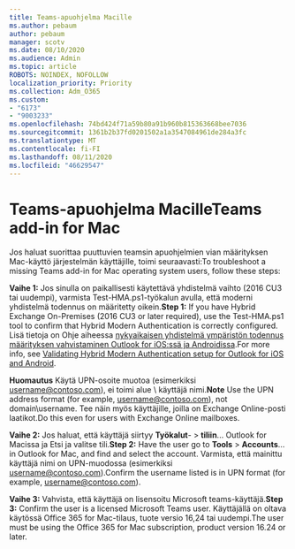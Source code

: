 ```yaml
---
title: Teams-apuohjelma Macille
ms.author: pebaum
author: pebaum
manager: scotv
ms.date: 08/10/2020
ms.audience: Admin
ms.topic: article
ROBOTS: NOINDEX, NOFOLLOW
localization_priority: Priority
ms.collection: Adm_O365
ms.custom:
- "6173"
- "9003233"
ms.openlocfilehash: 74bd424f71a59b80a91b960b815363668bee7036
ms.sourcegitcommit: 1361b2b37fd0201502a1a3547084961de284a3fc
ms.translationtype: MT
ms.contentlocale: fi-FI
ms.lasthandoff: 08/11/2020
ms.locfileid: "46629547"
---
```

# <a name="teams-add-in-for-mac"></a><span data-ttu-id="d351d-102">Teams-apuohjelma Macille</span><span class="sxs-lookup"><span data-stu-id="d351d-102">Teams add-in for Mac</span></span>

<span data-ttu-id="d351d-103">Jos haluat suorittaa puuttuvien teamsin apuohjelmien vian määrityksen Mac-käyttö järjestelmän käyttäjille, toimi seuraavasti:</span><span class="sxs-lookup"><span data-stu-id="d351d-103">To troubleshoot a missing Teams add-in for Mac operating system users, follow these steps:</span></span>

<span data-ttu-id="d351d-104">**Vaihe 1:** Jos sinulla on paikallisesti käytettävä yhdistelmä vaihto (2016 CU3 tai uudempi), varmista Test-HMA.ps1-työkalun avulla, että moderni yhdistelmä todennus on määritetty oikein.</span><span class="sxs-lookup"><span data-stu-id="d351d-104">**Step 1:** If you have Hybrid Exchange On-Premises (2016 CU3 or later required), use the Test-HMA.ps1 tool to confirm that Hybrid Modern Authentication is correctly configured.</span></span> <span data-ttu-id="d351d-105">Lisä tietoja on Ohje aiheessa [nykyaikaisen yhdistelmä ympäristön todennus määrityksen vahvistaminen Outlook for iOS:ssä ja Androidissa](https://aka.ms/AA980zq).</span><span class="sxs-lookup"><span data-stu-id="d351d-105">For more info, see [Validating Hybrid Modern Authentication setup for Outlook for iOS and Android](https://aka.ms/AA980zq).</span></span>  

<span data-ttu-id="d351d-106">**Huomautus** Käytä UPN-osoite muotoa (esimerkiksi [username@contoso.com](mailto:username@contoso.com)), ei toimi alue \ käyttäjä nimi.</span><span class="sxs-lookup"><span data-stu-id="d351d-106">**Note** Use the UPN address format (for example, [username@contoso.com](mailto:username@contoso.com)), not domain\username.</span></span> <span data-ttu-id="d351d-107">Tee näin myös käyttäjille, joilla on Exchange Online-posti laatikot.</span><span class="sxs-lookup"><span data-stu-id="d351d-107">Do this even for users with Exchange Online mailboxes.</span></span>

<span data-ttu-id="d351d-108">**Vaihe 2:** Jos haluat, että käyttäjä siirtyy **Työkalut**-  >  **tiliin**... Outlook for Macissa ja Etsi ja valitse tili.</span><span class="sxs-lookup"><span data-stu-id="d351d-108">**Step 2:** Have the user go to **Tools** > **Accounts**... in Outlook for Mac, and find and select the account.</span></span> <span data-ttu-id="d351d-109">Varmista, että mainittu käyttäjä nimi on UPN-muodossa (esimerkiksi [username@contoso.com](mailto:username@contoso.com)).</span><span class="sxs-lookup"><span data-stu-id="d351d-109">Confirm the username listed is in UPN format (for example, [username@contoso.com](mailto:username@contoso.com)).</span></span>

<span data-ttu-id="d351d-110">**Vaihe 3:** Vahvista, että käyttäjä on lisensoitu Microsoft teams-käyttäjä.</span><span class="sxs-lookup"><span data-stu-id="d351d-110">**Step 3:** Confirm the user is a licensed Microsoft Teams user.</span></span> <span data-ttu-id="d351d-111">Käyttäjällä on oltava käytössä Office 365 for Mac-tilaus, tuote versio 16,24 tai uudempi.</span><span class="sxs-lookup"><span data-stu-id="d351d-111">The user must be using the Office 365 for Mac subscription, product version 16.24 or later.</span></span>